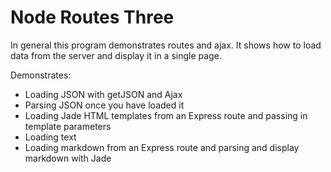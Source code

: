 # Node Routes Three

In general this program demonstrates routes and ajax. It shows how to load data from the server and display it in a single page.

Demonstrates:

- Loading JSON with getJSON and Ajax
- Parsing JSON once you have loaded it
- Loading Jade HTML templates from an Express route and passing in template parameters 
- Loading text
- Loading markdown from an Express route and parsing and display markdown with Jade